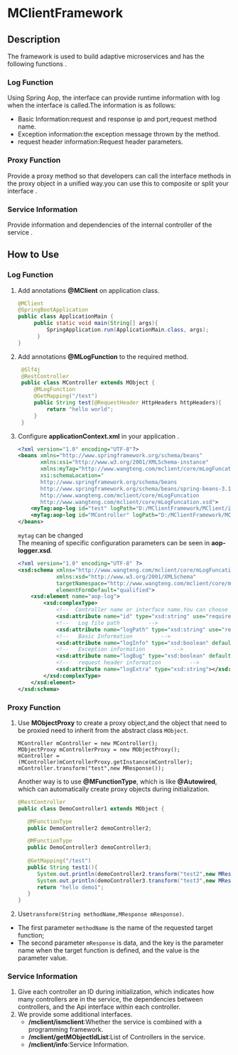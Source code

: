 # MClientFramework

## Description
The framework is used to build adaptive microservices and has the following functions  .
### Log Function
  Using Spring Aop, the interface can provide runtime information with log when the interface is called.The information is as follows:  
  * Basic Information:request and response ip and port,request method name.
  * Exception information:the exception message thrown by the method.
  * request header information:Request header parameters.
### Proxy Function  
  Provide a proxy method so that developers can call the interface methods in the proxy object in a unified way.you can use this to composite or split your interface  .
### Service Information
   Provide information and dependencies of the internal controller of the service  .
## How to Use

### Log Function
1. Add annotations **@MClient** on application class.
   ```java
   @MClient
   @SpringBootApplication
   public class ApplicationMain {
        public static void main(String[] args){
            SpringApplication.run(ApplicationMain.class, args);
         }
   }
   ```
2. Add annotations **@MLogFunction** to the required method.
   ```java
    @Slf4j
    @RestController
    public class MController extends MObject {
        @MLogFunction
        @GetMapping("/test")
        public String test(@RequestHeader HttpHeaders httpHeaders){
            return "hello world";
        }
    }
    ```
3. Configure **applicationContext.xml**  in your application .
    ```xml
    <?xml version="1.0" encoding="UTF-8"?>
    <beans xmlns="http://www.springframework.org/schema/beans"
           xmlns:xsi="http://www.w3.org/2001/XMLSchema-instance"
           xmlns:myTag="http://www.wangteng.com/mclient/core/mLogFuncation"
           xsi:schemaLocation="
           http://www.springframework.org/schema/beans
           http://www.springframework.org/schema/beans/spring-beans-3.1.xsd
           http://www.wangteng.com/mclient/core/mLogFuncation
           http://www.wangteng.com/mclient/core/mLogFuncation.xsd">
        <myTag:aop-log id="test" logPath="D:/MClientFramework/MClient/info.log" logExtra="Accept,Connection" logBug="true"></myTag:aop-log>
        <myTag:aop-log id="MController" logPath="D:/MClientFramework/MClient/info.log" logExtra="Connection" logBug="true"></myTag:aop-log>
    </beans>
    ```
    `mytag` can be changed  
The meaning of specific configuration parameters can be seen in **aop-logger.xsd**.
    ```xml
    <?xml version="1.0" encoding="UTF-8" ?>
    <xsd:schema xmlns="http://www.wangteng.com/mclient/core/mLogFuncation"
                xmlns:xsd="http://www.w3.org/2001/XMLSchema"
                targetNamespace="http://www.wangteng.com/mclient/core/mLogFuncation"
                elementFormDefault="qualified">
        <xsd:element name="aop-log">
            <xsd:complexType>
                <!--  Controller name or interface name.You can choose to configure all interfaces in the Controller or configure one interface         -->
                <xsd:attribute name="id" type="xsd:string" use="required"></xsd:attribute>
                <!--   Log file path         -->
                <xsd:attribute name="logPath" type="xsd:string" use="required"></xsd:attribute>
                <!--   Basic Information         -->
                <xsd:attribute name="logInfo" type="xsd:boolean" default="true"></xsd:attribute>
                <!--   Exception information         -->
                <xsd:attribute name="logBug" type="xsd:boolean" default="false"></xsd:attribute>
                <!--   request header information         -->
                <xsd:attribute name="logExtra" type="xsd:string"></xsd:attribute>
            </xsd:complexType>
        </xsd:element>
    </xsd:schema>
    ```

### Proxy Function
1. Use **MObjectProxy** to create a proxy object,and the object that need to be proxied need to inherit from the abstract class `MObject`.
    ```
    MController mController = new MController();
    MObjectProxy mControllerProxy = new MObjectProxy();
    mController = (MController)mControllerProxy.getInstance(mController);
    mController.transform("test",new MResponse());
    ```
   Another way is to use **@MFunctionType**, which is like **@Autowired**, which can automatically create proxy objects during initialization.
   ```java
   @RestController
   public class DemoController1 extends MObject {

      @MFunctionType
      public DemoController2 demoController2;

      @MFunctionType
      public DemoController3 demoController3;
      
      @GetMapping("/test")
      public String test1(){
         System.out.println(demoController2.transform("test2",new MResponse()));
         System.out.println(demoController3.transform("test3",new MResponse()));
         return "hello demo1";
      }
   }
   ```
2. Use`transform(String methodName,MResponse mResponse)`.
* The first parameter `methodName` is the name of the requested target function;
* The second parameter `mResponse` is  data, and the key is the parameter name when the target function is defined, and the value is the parameter value.
### Service Information
1. Give each controller an ID during initialization, which indicates how many controllers are in the service, the dependencies between controllers, and the Api interface within each controller.
2. We provide some additional interfaces.
   * **/mclient/ismclient**:Whether the service is combined with a programming framework.
   * **/mclient/getMObjectIdList**:List of Controllers in the service.
   * **/mclient/info**:Service Information.